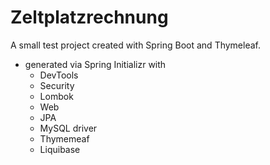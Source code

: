 # Zeltplatzrechnung

A small test project created with Spring Boot and Thymeleaf.
- generated via Spring Initializr with
  - DevTools
  - Security
  - Lombok
  - Web
  - JPA
  - MySQL driver
  - Thymemeaf
  - Liquibase
